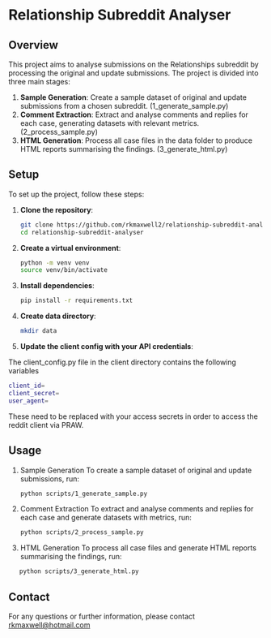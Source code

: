 # Relationship Subreddit Analyser

## Overview

This project aims to analyse submissions on the Relationships subreddit by processing the original and update submissions. The project is divided into three main stages:

1. **Sample Generation**: Create a sample dataset of original and update submissions from a chosen subreddit. (1_generate_sample.py)
2. **Comment Extraction**: Extract and analyse comments and replies for each case, generating datasets with relevant metrics. (2_process_sample.py)
3. **HTML Generation**: Process all case files in the data folder to produce HTML reports summarising the findings. (3_generate_html.py)


## Setup

To set up the project, follow these steps:

1. **Clone the repository**:

   ```bash
   git clone https://github.com/rkmaxwell2/relationship-subreddit-analyser.git
   cd relationship-subreddit-analyser
   ```

2. **Create a virtual environment**:
   ```bash
   python -m venv venv
   source venv/bin/activate
   ```

3. **Install dependencies**:
   ```bash
   pip install -r requirements.txt
   ```

4. **Create data directory**:
   ```bash
   mkdir data
   ```

4. **Update the client config with your API credentials**:

The client_config.py file in the client directory contains the following variables
   ```bash
   client_id=
   client_secret=
   user_agent=
   ```
These need to be replaced with your access secrets in order to access the reddit client via PRAW.

## Usage

1. Sample Generation
To create a sample dataset of original and update submissions, run:
   ```bash
   python scripts/1_generate_sample.py
   ```

2. Comment Extraction
To extract and analyse comments and replies for each case and generate datasets with metrics, run:
   ```bash
   python scripts/2_process_sample.py
   ```

3. HTML Generation
To process all case files and generate HTML reports summarising the findings, run:
```bash
   python scripts/3_generate_html.py
   ```

## Contact
For any questions or further information, please contact rkmaxwell@hotmail.com